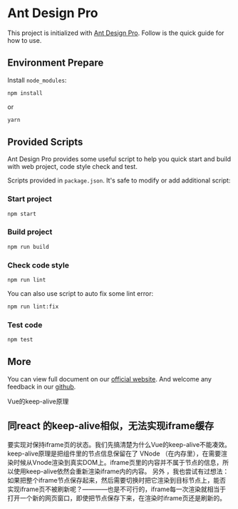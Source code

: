 # Ant Design Pro

This project is initialized with [Ant Design Pro](https://pro.ant.design). Follow is the quick guide for how to use.

## Environment Prepare

Install `node_modules`:

```bash
npm install
```

or

```bash
yarn
```

## Provided Scripts

Ant Design Pro provides some useful script to help you quick start and build with web project, code style check and test.

Scripts provided in `package.json`. It's safe to modify or add additional script:

### Start project

```bash
npm start
```

### Build project

```bash
npm run build
```

### Check code style

```bash
npm run lint
```

You can also use script to auto fix some lint error:

```bash
npm run lint:fix
```

### Test code

```bash
npm test
```

## More

You can view full document on our [official website](https://pro.ant.design). And welcome any feedback in our [github](https://github.com/ant-design/ant-design-pro).


Vue的keep-alive原理
## 同react 的keep-alive相似，无法实现iframe缓存
要实现对保持iframe页的状态。我们先搞清楚为什么Vue的keep-alive不能凑效。keep-alive原理是把组件里的节点信息保留在了 VNode （在内存里），在需要渲染时候从Vnode渲染到真实DOM上。iframe页里的内容并不属于节点的信息，所以使用keep-alive依然会重新渲染iframe内的内容。 另外 ，我也尝试有过想法：如果把整个iframe节点保存起来，然后需要切换时把它渲染到目标节点上，能否实现iframe页不被刷新呢？————也是不可行的，iframe每一次渲染就相当于打开一个新的网页窗口，即使把节点保存下来，在渲染时iframe页还是刷新的。

